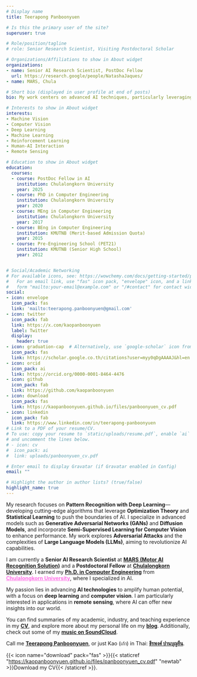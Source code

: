 ```yaml
---
# Display name
title: Teerapong Panboonyuen

# Is this the primary user of the site?
superuser: true

# Role/position/tagline
# role: Senior Research Scientist, Visiting Postdoctoral Scholar

# Organizations/Affiliations to show in About widget
organizations: 
- name: Senior AI Research Scientist, PostDoc Fellow
  url: https://research.google/people/NatashaJaques/
- name: MARS, Chula

# Short bio (displayed in user profile at end of posts)
bio: My work centers on advanced AI techniques, particularly leveraging deep learning and computer vision to enhance semantic understanding, visual recognition, and data analytics. I develop innovative methods for image recognition, remote sensing, and geospatial data analysis to address real-world challenges.

# Interests to show in About widget
interests:
- Machine Vision
- Computer Vision
- Deep Learning
- Machine Learning
- Reinforcement Learning
- Human-AI Interaction
- Remote Sensing

# Education to show in About widget
education:
  courses:
  - course: PostDoc Fellow in AI
    institution: Chulalongkorn University
    year: 2025
  - course: PhD in Computer Engineering
    institution: Chulalongkorn University
    year: 2020
  - course: MEng in Computer Engineering
    institution: Chulalongkorn University
    year: 2017
  - course: BEng in Computer Engineering
    institution: KMUTNB (Merit-based Admission Quota)
    year: 2015
  - course: Pre-Engineering School (PET21)
    institution: KMUTNB (Senior High School)
    year: 2012


# Social/Academic Networking
# For available icons, see: https://wowchemy.com/docs/getting-started/page-builder/#icons
#   For an email link, use "fas" icon pack, "envelope" icon, and a link in the
#   form "mailto:your-email@example.com" or "/#contact" for contact widget.
social:
- icon: envelope
  icon_pack: fas
  link: 'mailto:teerapong.panboonyuen@gmail.com'
- icon: twitter
  icon_pack: fab
  link: https://x.com/kaopanboonyuen
  label: Twitter
  display:
    header: true
- icon: graduation-cap  # Alternatively, use `google-scholar` icon from `ai` icon pack
  icon_pack: fas
  link: https://scholar.google.co.th/citations?user=myy0qDgAAAAJ&hl=en
- icon: orcid
  icon_pack: ai
  link: https://orcid.org/0000-0001-8464-4476
- icon: github
  icon_pack: fab
  link: https://github.com/kaopanboonyuen
- icon: download
  icon_pack: fas
  link: https://kaopanboonyuen.github.io/files/panboonyuen_cv.pdf
- icon: linkedin
  icon_pack: fab
  link: https://www.linkedin.com/in/teerapong-panboonyuen
# Link to a PDF of your resume/CV.
# To use: copy your resume to `static/uploads/resume.pdf`, enable `ai` icons in `params.toml`, 
# and uncomment the lines below.
# - icon: cv
#  icon_pack: ai
#  link: uploads/panboonyuen_cv.pdf

# Enter email to display Gravatar (if Gravatar enabled in Config)
email: ""

# Highlight the author in author lists? (true/false)
highlight_name: true
---
```

My research focuses on **Pattern Recognition with Deep Learning**—developing cutting-edge algorithms that leverage **Optimization Theory** and **Statistical Learning** to push the boundaries of AI. I specialize in advanced models such as **Generative Adversarial Networks (GANs)** and **Diffusion Models**, and incorporate **Semi-Supervised Learning for Computer Vision** to enhance performance. My work explores **Adversarial Attacks** and the complexities of **Large Language Models (LLMs)**, aiming to revolutionize AI capabilities.

I am currently a **Senior AI Research Scientist** at [**MARS (Motor AI Recognition Solution)**](https://www.marssolution.io/) and a **Postdoctoral Fellow** at [**Chulalongkorn University**](https://www.chula.ac.th/en/). I earned my [**Ph.D. in Computer Engineering**](https://www.cp.eng.chula.ac.th/en/prospective/graduate/phd-computerengineering/) from  <a href="https://www.chula.ac.th/en/" style="color:#FF6FE7;" target="_blank">**Chulalongkorn University**</a>, where I specialized in AI.

My passion lies in advancing **AI technologies** to amplify human potential, with a focus on **deep learning** and **computer vision**. I am particularly interested in applications in **remote sensing**, where AI can offer new insights into our world.

You can find summaries of my academic, industry, and teaching experience in my [**CV**](https://kaopanboonyuen.github.io/files/panboonyuen_cv.pdf), and explore more about my personal life on my [**blog**](https://kaopanboonyuen.wordpress.com/). Additionally, check out some of my [**music on SoundCloud**](https://soundcloud.com/kaopanboonyuen).

Call me [**Teerapong Panboonyuen**](https://kaopanboonyuen.wordpress.com/), or just Kao (เก้า) in Thai: [**ธีรพงศ์ ปานบุญยืน**](https://kaopanboonyuen.wordpress.com/).

{{< icon name="download" pack="fas" >}}{{< staticref "https://kaopanboonyuen.github.io/files/panboonyuen_cv.pdf" "newtab" >}}Download my CV{{< /staticref >}}.

<!-- 
{{< icon name="download" pack="fas" >}}{{< staticref "uploads/panboonyuen_cv_Thai.pdf" "newtab" >}}Download my Thai CV{{< /staticref >}}. -->
